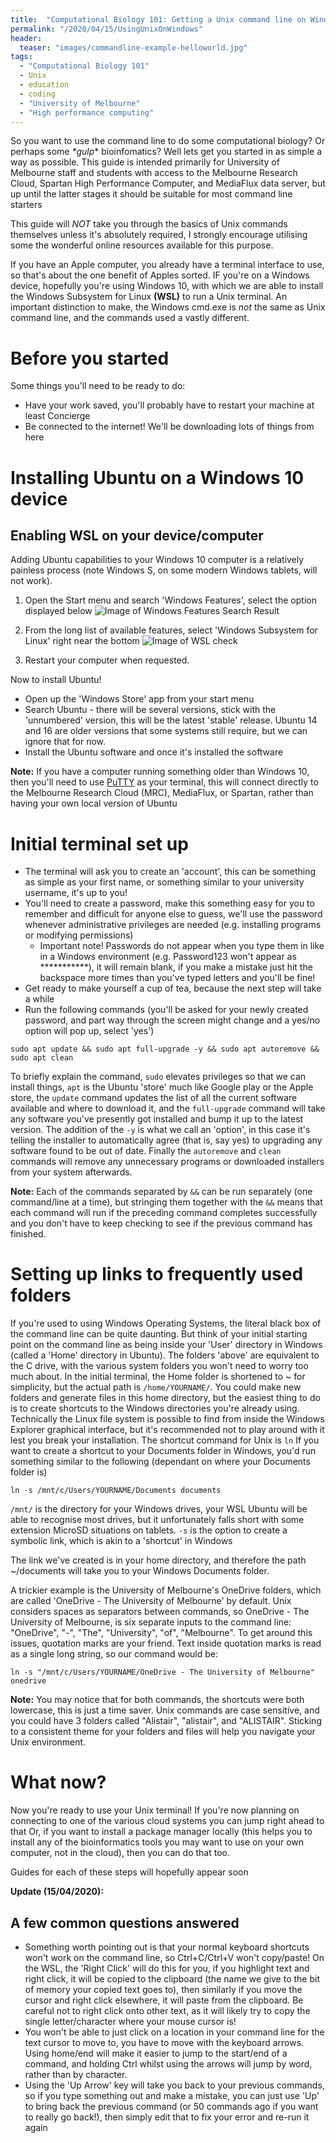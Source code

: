 ```yaml
---
title:  "Computational Biology 101: Getting a Unix command line on Windows 10"
permalink: "/2020/04/15/UsingUnixOnWindows"
header:
  teaser: "images/commandline-example-helloworld.jpg"
tags:
  - "Computational Biology 101"
  - Unix
  - education
  - coding
  - "University of Melbourne"
  - "High performance computing"
---
```


So you want to use the command line to do some computational biology? Or perhaps some *\*gulp*\* bioinfomatics? Well lets get you started in as simple a way as possible. This guide is intended primarily for University of Melbourne staff and students with access to the Melbourne Research Cloud, Spartan High Performance Computer, and MediaFlux data server, but up until the latter stages it should be suitable for most command line starters

This guide will *NOT* take you through the basics of Unix commands themselves unless it's absolutely required, I strongly encourage utilising some the wonderful online resources available for this purpose.

If you have an Apple computer, you already have a terminal interface to use, so that's about the one benefit of Apples sorted. IF you're on a Windows device, hopefully you're using Windows 10, with which we are able to install the Windows Subsystem for Linux **(WSL)** to run a Unix terminal. An important distinction to make, the Windows cmd.exe is *not* the same as Unix command line, and the commands used a vastly different.

# Before you started
Some things you'll need to be ready to do:
  + Have your work saved, you'll probably have to restart your machine at least Concierge
  + Be connected to the internet! We'll be downloading lots of things from here

# Installing Ubuntu on a Windows 10 device
## Enabling WSL on your device/computer
Adding Ubuntu capabilities to your Windows 10 computer is a relatively painless process (note Windows S, on some modern Windows tablets, will not work).
1. Open the Start menu and search 'Windows Features', select the option displayed below
![Image of Windows Features Search Result]({{site.baseurl}}/images/WindowsFeaturesSearch.jpg)

2. From the long list of available features, select 'Windows Subsystem for Linux' right near the bottom
![Image of WSL check]({{site.baseurl}}/images/WSLcheck.jpg)

3. Restart your computer when requested.

Now to install Ubuntu!
- Open up the 'Windows Store' app from your start menu
- Search Ubuntu - there will be several versions, stick with the 'unnumbered' version, this will be the latest 'stable' release. Ubuntu 14 and 16 are older versions that some systems still require, but we can ignore that for now.
- Install the Ubuntu software and once it's installed the software

**Note:** If you have a computer running something older than Windows 10, then you'll need to use [PuTTY](https://www.putty.org/) as your terminal, this will connect directly to the Melbourne Research Cloud (MRC), MediaFlux, or Spartan, rather than having your own local version of Ubuntu


# Initial terminal set up
+ The terminal will ask you to create an 'account', this can be something as simple as your first name, or something similar to your university username, it's up to you!
+ You'll need to create a password, make this something easy for you to remember and difficult for anyone else to guess, we'll use the password whenever administrative privileges are needed (e.g. installing programs or modifying permissions)
     + Important note! Passwords do not appear when you type them in like in a Windows environment (e.g. Password123 won't appear as ***********), it will remain blank, if you make a mistake just hit the backspace more times than you've typed letters and you'll be fine!
+ Get ready to make yourself a cup of tea, because the next step will take a while
+ Run the following commands (you'll be asked for your newly created password, and part way through the screen might change and a yes/no option will pop up, select 'yes')

`sudo apt update && sudo apt full-upgrade -y && sudo apt autoremove && sudo apt clean`

To briefly explain the command, `sudo` elevates privileges so that we can install things, `apt` is the Ubuntu 'store' much like Google play or the Apple store, the `update` command updates the list of all the current software available and where to download it, and the `full-upgrade` command will take any software you've presently got installed and bump it up to the latest version. The addition of the `-y` is what we call an 'option', in this case it's telling the installer to automatically agree (that is, say yes) to upgrading any software found to be out of date. Finally the `autoremove` and `clean` commands will remove any unnecessary programs or downloaded installers from your system afterwards.

**Note:** Each of the commands separated by `&&` can be run separately (one command/line at a time), but stringing them together with the `&&` means that each command will run if the preceding command completes successfully and you don't have to keep checking to see if the previous command has finished.

# Setting up links to frequently used folders
If you're used to using Windows Operating Systems, the literal black box of the command line can be quite daunting. But think of your initial starting point on the command line as being inside your 'User' directory in Windows (called a 'Home' directory in Ubuntu). The folders 'above' are equivalent to the C drive, with the various system folders you won't need to worry too much about. In the initial terminal, the Home folder is shortened to ~ for simplicity, but the actual path is `/home/YOURNAME/`. You could make new folders and generate files in this home directory, but the easiest thing to do is to create shortcuts to the Windows directories you're already using. Technically the Linux file system is possible to find from inside the Windows Explorer graphical interface, but it's recommended not to play around with it lest you break your installation. The shortcut command for Unix is `ln`
If you want to create a shortcut to your Documents folder in Windows, you'd run something similar to the following (dependant on where your Documents folder is)

`ln -s /mnt/c/Users/YOURNAME/Documents documents`

`/mnt/` is the directory for your Windows drives, your WSL Ubuntu will be able to recognise most drives, but it unfortunately falls short with some extension MicroSD situations on tablets.
`-s` is the option to create a symbolic link, which is akin to a 'shortcut' in Windows

The link we've created is in your home directory, and therefore the path ~/documents will take you to your Windows Documents folder.

A trickier example is the University of Melbourne's OneDrive folders, which are called 'OneDrive - The University of Melbourne' by default. Unix considers spaces as separators between commands, so OneDrive - The University of Melbourne, is six separate inputs to the command line: "OneDrive", "-", "The", "University", "of", "Melbourne". To get around this issues, quotation marks are your friend. Text inside quotation marks is read as a single long string, so our command would be:

`ln -s "/mnt/c/Users/YOURNAME/OneDrive - The University of Melbourne" onedrive`

**Note:** You may notice that for both commands, the shortcuts were both lowercase, this is just a time saver. Unix commands are case sensitive, and you could have 3 folders called "Alistair", "alistair", and "ALISTAIR". Sticking to a consistent theme for your folders and files will help you navigate your Unix environment.

# What now?
Now you're ready to use your Unix terminal! If you're now planning on connecting to one of the various cloud systems you can jump right ahead to that
Or, if you want to install a package manager locally (this helps you to install any of the bioinformatics tools you may want to use on your own computer, not in the cloud), then you can do that too.

Guides for each of these steps will hopefully appear soon

**Update (15/04/2020):**
## A few common questions answered
- Something worth pointing out is that your normal keyboard shortcuts won't work on the command line, so Ctrl+C/Ctrl+V won't copy/paste! On the WSL, the 'Right Click' will do this for you, if you highlight text and right click, it will be copied to the clipboard (the name we give to the bit of memory your copied text goes to), then similarly if you move the cursor and right click elsewhere, it will paste from the clipboard. Be careful not to right click onto other text, as it will likely try to copy the single letter/character where your mouse cursor is!
- You won't be able to just click on a location in your command line for the text cursor to move to, you have to move with the keyboard arrows. Using home/end will make it easier to jump to the start/end of a command, and holding Ctrl whilst using the arrows will jump by word, rather than by character.
- Using the 'Up Arrow' key will take you back to your previous commands, so if you type something out and make a mistake, you can just use 'Up' to bring back the previous command (or 50 commands ago if you want to really go back!), then simply edit that to fix your error and re-run it again
